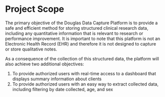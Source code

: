 # Project Scope

The primary objective of the Douglas Data Capture Platform is to provide a safe and efficient method for storing structured clinical research data, including any quantitative information that is relevant to research or performance improvement. It is important to note that this platform is not an Electronic Health Record (EHR) and therefore it is not designed to capture or store qualitative notes.

As a consequence of the collection of this structured data, the platform will also achieve two additional objectives:

1. To provide authorized users with real-time access to a dashboard that displays summary information about clients
2. To provide authorized users with an easy way to extract collected data, including filtering by date collected, age, and sex